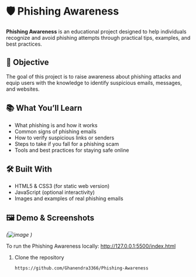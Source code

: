 # 🛡️ Phishing Awareness

**Phishing Awareness** is an educational project designed to help individuals recognize and avoid phishing attempts through practical tips, examples, and best practices.

## 🎯 Objective

The goal of this project is to raise awareness about phishing attacks and equip users with the knowledge to identify suspicious emails, messages, and websites.

## 📚 What You’ll Learn

- What phishing is and how it works
- Common signs of phishing emails
- How to verify suspicious links or senders
- Steps to take if you fall for a phishing scam
- Tools and best practices for staying safe online

## 🛠️ Built With

- HTML5 & CSS3 (for static web version)
- JavaScript (optional interactivity)
- Images and examples of real phishing emails

## 🖼️ Demo & Screenshots

*(![image](https://github.com/user-attachments/assets/6bf3e789-d551-4b26-ba70-fb68ba443994)
)*

To run the Phishing Awareness locally: http://127.0.0.1:5500/index.html

1. Clone the repository
   ```bash
   https://github.com/Ghanendra3366/Phishing-Awareness

